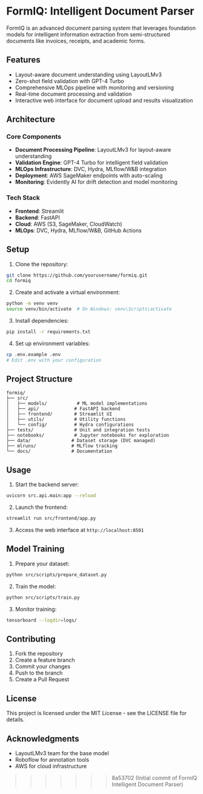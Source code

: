 # FormIQ: Intelligent Document Parser

FormIQ is an advanced document parsing system that leverages foundation models for intelligent information extraction from semi-structured documents like invoices, receipts, and academic forms.

## Features

- Layout-aware document understanding using LayoutLMv3
- Zero-shot field validation with GPT-4 Turbo
- Comprehensive MLOps pipeline with monitoring and versioning
- Real-time document processing and validation
- Interactive web interface for document upload and results visualization

## Architecture

### Core Components
- **Document Processing Pipeline**: LayoutLMv3 for layout-aware understanding
- **Validation Engine**: GPT-4 Turbo for intelligent field validation
- **MLOps Infrastructure**: DVC, Hydra, MLflow/W&B integration
- **Deployment**: AWS SageMaker endpoints with auto-scaling
- **Monitoring**: Evidently AI for drift detection and model monitoring

### Tech Stack
- **Frontend**: Streamlit
- **Backend**: FastAPI
- **Cloud**: AWS (S3, SageMaker, CloudWatch)
- **MLOps**: DVC, Hydra, MLflow/W&B, GitHub Actions

## Setup

1. Clone the repository:
```bash
git clone https://github.com/yourusername/formiq.git
cd formiq
```

2. Create and activate a virtual environment:
```bash
python -m venv venv
source venv/bin/activate  # On Windows: venv\Scripts\activate
```

3. Install dependencies:
```bash
pip install -r requirements.txt
```

4. Set up environment variables:
```bash
cp .env.example .env
# Edit .env with your configuration
```

## Project Structure

```
formiq/
├── src/
│   ├── models/           # ML model implementations
│   ├── api/             # FastAPI backend
│   ├── frontend/        # Streamlit UI
│   ├── utils/           # Utility functions
│   └── config/          # Hydra configurations
├── tests/               # Unit and integration tests
├── notebooks/           # Jupyter notebooks for exploration
├── data/               # Dataset storage (DVC managed)
├── mlruns/             # MLflow tracking
└── docs/               # Documentation
```

## Usage

1. Start the backend server:
```bash
uvicorn src.api.main:app --reload
```

2. Launch the frontend:
```bash
streamlit run src/frontend/app.py
```

3. Access the web interface at `http://localhost:8501`

## Model Training

1. Prepare your dataset:
```bash
python src/scripts/prepare_dataset.py
```

2. Train the model:
```bash
python src/scripts/train.py
```

3. Monitor training:
```bash
tensorboard --logdir=logs/
```

## Contributing

1. Fork the repository
2. Create a feature branch
3. Commit your changes
4. Push to the branch
5. Create a Pull Request

## License

This project is licensed under the MIT License - see the LICENSE file for details.

## Acknowledgments

- LayoutLMv3 team for the base model
- Roboflow for annotation tools
- AWS for cloud infrastructure 
>>>>>>> 8a53702 (Initial commit of FormIQ Intelligent Document Parser)
